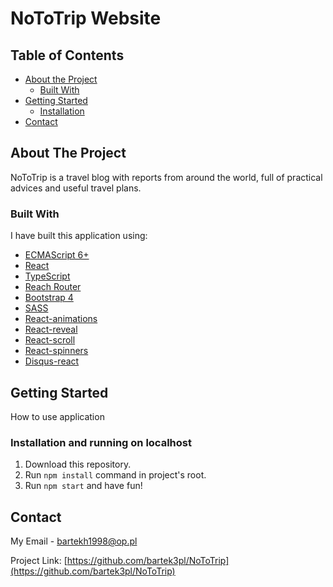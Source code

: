 # NoToTrip Website
 
<!-- TABLE OF CONTENTS -->
## Table of Contents
* [About the Project](#about-the-project)
  * [Built With](#built-with)
* [Getting Started](#getting-started)
  * [Installation](#installation)
* [Contact](#contact)
 
 
 
<!-- ABOUT THE PROJECT -->
## About The Project
NoToTrip is a travel blog with reports from around the world, full of practical advices and useful travel plans. 
 
### Built With
I have built this application using:
* [ECMAScript 6+](https://developer.mozilla.org/en-US/docs/Web/JavaScript/Language_Resources) 
* [React](https://reactjs.org/)
* [TypeScript](https://www.typescriptlang.org/)
* [Reach Router](https://reach.tech/router/)
* [Bootstrap 4](https://getbootstrap.com/)
* [SASS](https://sass-lang.com/e)
* [React-animations](https://www.npmjs.com/package/react-animations)
* [React-reveal](https://www.react-reveal.com/)
* [React-scroll](https://www.npmjs.com/package/react-scroll)
* [React-spinners](https://www.npmjs.com/package/react-spinners)
* [Disqus-react](https://github.com/disqus/disqus-react)
 
 
<!-- GETTING STARTED -->
## Getting Started
 
How to use application
 
### Installation and running on localhost
 
1. Download this repository.
2. Run ```npm install``` command in project's root.
3. Run ```npm start``` and have fun!
 
<!-- CONTACT -->
## Contact
 
My Email - bartekh1998@op.pl
 
Project Link: [https://github.com/bartek3pl/NoToTrip](https://github.com/bartek3pl/NoToTrip)
